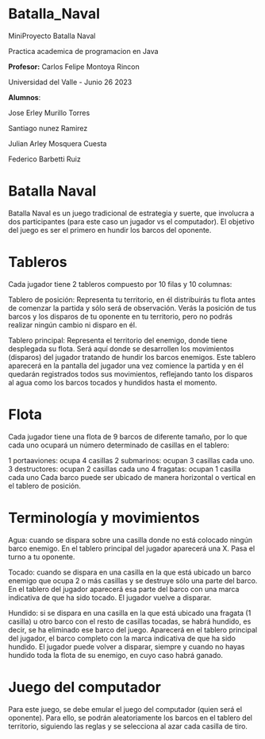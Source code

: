 # Batalla_Naval
MiniProyecto Batalla Naval

Practica academica de programacion en Java

**Profesor:**
Carlos Felipe Montoya Rincon

Universidad del Valle - Junio 26 2023


**Alumnos**:

Jose Erley Murillo Torres

Santiago nunez Ramirez

Julian Arley Mosquera Cuesta

Federico Barbetti Ruiz

# Batalla Naval
Batalla Naval es un juego tradicional de estrategia y suerte, que involucra a dos participantes (para este caso un jugador vs el computador). El objetivo del juego es ser el primero en hundir los barcos del oponente.

# Tableros
Cada jugador tiene 2 tableros compuesto por 10 filas y 10 columnas:

Tablero de posición: Representa tu territorio, en él distribuirás tu flota antes de comenzar la partida y sólo será de observación. Verás la posición de tus barcos y los disparos de tu oponente en tu territorio, pero no podrás realizar ningún cambio ni disparo en él.

Tablero principal: Representa el territorio del enemigo, donde tiene desplegada su flota. Será aquí donde se desarrollen los movimientos (disparos) del jugador tratando de hundir los barcos enemigos. Este tablero aparecerá en la pantalla del jugador una vez comience la partida y en él quedarán registrados todos sus movimientos, reflejando tanto los disparos al agua como los barcos tocados y hundidos hasta el momento.

# Flota
Cada jugador tiene una flota de 9 barcos de diferente tamaño, por lo que cada uno ocupará un número determinado de casillas en el tablero:

1 portaaviones: ocupa 4 casillas
2 submarinos: ocupan 3 casillas cada uno.
3 destructores: ocupan 2 casillas cada uno
4 fragatas: ocupan 1 casilla cada uno
Cada barco puede ser ubicado de manera horizontal o vertical en el tablero de posición.

# Terminología y movimientos
Agua: cuando se dispara sobre una casilla donde no está colocado ningún barco enemigo. En el tablero principal del jugador aparecerá una X. Pasa el turno a tu oponente.

Tocado: cuando se dispara en una casilla en la que está ubicado un barco enemigo que ocupa 2 o más casillas y se destruye sólo una parte del barco. En el tablero del jugador aparecerá esa parte del barco con una marca indicativa de que ha sido tocado. El jugador vuelve a disparar.

Hundido: si se dispara en una casilla en la que está ubicado una fragata (1 casilla) u otro barco con el resto de casillas tocadas, se habrá hundido, es decir, se ha eliminado ese barco del juego. Aparecerá en el tablero principal del jugador, el barco completo con la marca indicativa de que ha sido hundido. El jugador puede volver a disparar, siempre y cuando no hayas hundido toda la flota de su enemigo, en cuyo caso habrá ganado.

# Juego del computador
Para este juego, se debe emular el juego del computador (quien será el oponente). Para ello, se podrán aleatoriamente los barcos en el tablero del territorio, siguiendo las reglas y se selecciona al azar cada casilla de tiro.




